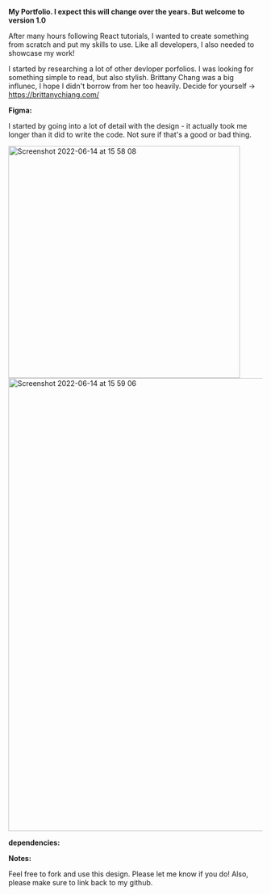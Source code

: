 **My Portfolio. I expect this will change over the years. But welcome to version 1.0**

After many hours following React tutorials, I wanted to create something from scratch and put my skills to use. Like all developers, I also needed to showcase my work!

I started by researching a lot of other devloper porfolios. I was looking for something simple to read, but also stylish. Brittany Chang was a big influnec, I hope I didn't borrow from her too heavily. Decide for yourself -> https://brittanychiang.com/

**Figma:**

I started by going into a lot of detail with the design - it actually took me longer than it did to write the code. Not sure if that's a good or bad thing. 

<img width="459" alt="Screenshot 2022-06-14 at 15 58 08" src="https://user-images.githubusercontent.com/61727046/173524947-a63b5579-fa79-414e-b92a-144b0bb12330.png">

<img width="896" alt="Screenshot 2022-06-14 at 15 59 06" src="https://user-images.githubusercontent.com/61727046/173525113-e5a16f18-7179-4e57-9bd4-2cdb50dada5b.png">

**dependencies:**


**Notes:**

Feel free to fork and use this design. Please let me know if you do! Also, please make sure to link back to my github.
